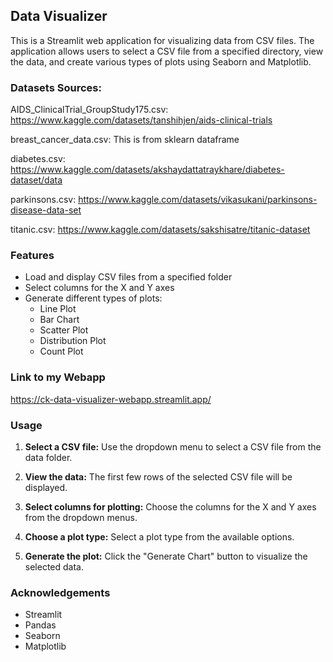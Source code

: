 ## Data Visualizer

This is a Streamlit web application for visualizing data from CSV files. The application allows users to select a CSV file from a specified directory, view the data, and create various types of plots using Seaborn and Matplotlib.

### Datasets Sources:

AIDS_ClinicalTrial_GroupStudy175.csv: https://www.kaggle.com/datasets/tanshihjen/aids-clinical-trials

breast_cancer_data.csv: This is from sklearn dataframe

diabetes.csv: https://www.kaggle.com/datasets/akshaydattatraykhare/diabetes-dataset/data

parkinsons.csv: https://www.kaggle.com/datasets/vikasukani/parkinsons-disease-data-set

titanic.csv: https://www.kaggle.com/datasets/sakshisatre/titanic-dataset

### Features

- Load and display CSV files from a specified folder
- Select columns for the X and Y axes
- Generate different types of plots:
  - Line Plot
  - Bar Chart
  - Scatter Plot
  - Distribution Plot
  - Count Plot

### Link to my Webapp
https://ck-data-visualizer-webapp.streamlit.app/

### Usage

1. **Select a CSV file:**
Use the dropdown menu to select a CSV file from the data folder.

2. **View the data:**
The first few rows of the selected CSV file will be displayed.

3. **Select columns for plotting:**
Choose the columns for the X and Y axes from the dropdown menus.

4. **Choose a plot type:**
Select a plot type from the available options.

5. **Generate the plot:**
Click the "Generate Chart" button to visualize the selected data.

### Acknowledgements
- Streamlit
- Pandas
- Seaborn
- Matplotlib
